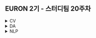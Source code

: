 ## EURON 2기 - 스터디팀 20주차
<details>
<summary>CV</summary>
<div markdown="1">       
  
  <br />
  
| 주차 | 내용             | 발표자                               | 발표자료 |
| ---- | ---------------- | ------------------------------------ | -------- |
| 14   | cs231n 14주차 | 민소연, 안소연 | [📚]()    |
  
  <br />
  
</div>
</details>


<details>
<summary>DA</summary>
<div markdown="1">       

<br />  
  
 
  
</div>
</details>


<details>
<summary>NLP</summary>
<div markdown="1">       

| 주차 | 내용             | 발표자                               | 발표자료 |
| ---- | ---------------- | ------------------------------------ | -------- |
| 20    | 학기 스터디 내용 정리 , 프로젝트 주제 설정     |       | [📚]()    |

## Assignment

### 프로젝트 주제 설정 
  
- 한 학기동안 배운 내용을 바탕으로 방학 동안 진행하고 싶은 토이 프로젝트 주제를 생각해오시면 됩니다. 
- text summarization, QA, 챗봇 구현 등 목표하는 주요 task 와 활용 모델, 데이터 유무 등을 정리해 ppt 1장 내외 분량으로 각자 주제 발표를 하는 시간을 가질 예정입니다.  

  
### 📍 복습과제(~7/18)

1️⃣ 아래 구글 드라이브에서 ipynb 파일을 다운받아 필사 과제를 진행해주시면 됩니다.
  
  - [Constituency Parsing TreeRNNS 실습](https://colab.research.google.com/drive/1I2VATTII7x3RzQ9RyjOmdp6E2yg9fzTZ?usp=sharing)
  
### 복습과제 제출 방법
  
> 해당 파일을 `Week_20` branch에 업로드하신 후 해당 `Week_20`  branch에서  `pull request` 를 진행해주세요.
  
- 과제 제출 방법
    - 레포: (origin) username/2022-1-Euron-Study-Assignments
    - 브랜치: `Week_20`
    - 해당 주차 브랜치에 과제 업로드하고 Pull Request, 이때 label은 `NLP` , `복습과제`
  

## Due
  
📍 **7월 18일**까지 제출합니다.
  
📍 19강에 해당되는 복습 과제는 없습니다. 

</div>
</details>

